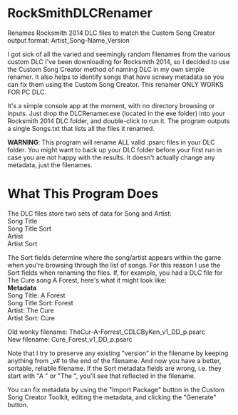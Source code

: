 RockSmithDLCRenamer
===================

Renames Rocksmith 2014 DLC files to match the Custom Song Creator output format: Artist_Song-Name_Version

I got sick of all the varied and seemingly random filenames from the various custom DLC I've been downloading
for Rocksmith 2014, so I decided to use the Custom Song Creator method of naming DLC in my own simple renamer. 
It also helps to identify songs that have screwy metadata so you can fix them using the Custom Song Creator.
This renamer ONLY WORKS FOR PC DLC.

It's a simple console app at the moment, with no directory browsing or inputs.  Just drop the DLCRenamer.exe 
(located in the exe folder) into your Rocksmith 2014 DLC folder, and double-click to run it.  The program
outputs a single Songs.txt that lists all the files it renamed.

<strong>WARNING</strong>: This program will rename ALL valid .psarc files in your DLC folder.  You might want to back up your DLC
folder before your first run in case you are not happy with the results.  It doesn't actually change any metadata,
just the filenames.

What This Program Does
======================

The DLC files store two sets of data for Song and Artist:<br>
  Song Title<br>
  Song Title Sort<br>
  Artist<br>
  Artist Sort<br>

The Sort fields determine where the song/artist appears within the game when you're browsing through the list of songs.
For this reason I use the Sort fields when renaming the files.  If, for example, you had a DLC file for The Cure
song A Forest, here's what it might look like:<br>
  <strong>Metadata</strong><br>
  Song Title: A Forest<br>
  Song Title Sort: Forest<br>
  Artist: The Cure<br>
  Artist Sort: Cure<br>

  Old wonky filename: TheCur-A-Forrest_CDLCByKen_v1_DD_p.psarc<br>
  New filename: Cure_Forest_v1_DD_p.psarc<br>

Note that I try to preserve any existing "version" in the filename by keeping anything from _v# to the end of the
filename.  And now you have a better, sortable, reliable filename.  If the Sort metadata fields are wrong, i.e. 
they start with "A " or "The ", you'll see that reflected in the filename.

You can fix metadata by using the "Import Package" button in the Custom Song Creator Toolkit, editing the metadata, 
and clicking the "Generate" button.
